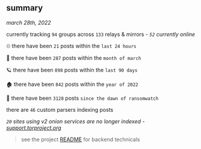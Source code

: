 
## summary
_march 28th, 2022_

currently tracking `94` groups across `133` relays & mirrors - _`52` currently online_

⏲ there have been `21` posts within the `last 24 hours`

🦈 there have been `287` posts within the `month of march`

🪐 there have been `898` posts within the `last 90 days`

🏚 there have been `842` posts within the `year of 2022`

🦕 there have been `3128` posts `since the dawn of ransomwatch`

there are `46` custom parsers indexing posts

_`20` sites using v2 onion services are no longer indexed - [support.torproject.org](https://support.torproject.org/onionservices/v2-deprecation/)_

> see the project [README](https://github.com/thetanz/ransomwatch#ransomwatch--) for backend technicals
